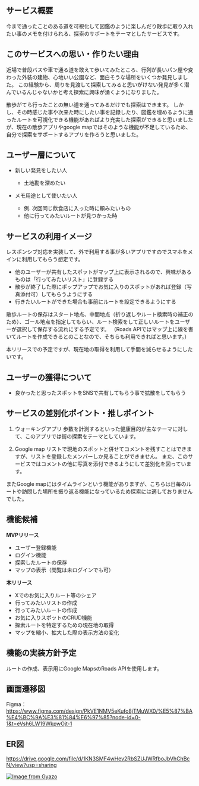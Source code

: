 ## サービス概要
今まで通ったことのある道を可視化して図鑑のように楽しんだり散歩に取り入れたい事のメモを付けられる、探索のサポートをテーマとしたサービスです。

## このサービスへの思い・作りたい理由
近場で普段バスや車で通る道を敢えて歩いてみたところ、行列が長いパン屋や変わった外装の建物、心地いい公園など、面白そうな場所をいくつか発見しました。
この経験から、周りを見渡して探索してみると思いがけない発見が多く潜んでいるんじゃないかと考え探索に興味が湧くようになりました。

散歩がてら行ったことの無い道を通ってみるだけでも探索はできます。
しかし、その時感じた事や次来た時にしたい事を記録したり、図鑑を埋めるように通ったルートを可視化できる機能があればより充実した探索ができると思いましたが、現在の散歩アプリやgoogle mapではそのような機能が不足しているため、自分で探索をサポートするアプリを作ろうと思いました。

## ユーザー層について
- 新しい発見をしたい人
  - 土地勘を深めたい

- メモ用途として使いたい人
  - 例. 次回同じ飲食店に入った時に頼みたいもの
  - 他に行ってみたいルートが見つかった時

## サービスの利用イメージ
レスポンシブ対応を実装して、外で利用する事が多いアプリですのでスマホをメインに利用してもらう想定です。

- 他のユーザーが共有したスポットがマップ上に表示されるので、興味があるものは「行ってみたいリスト」に登録する
- 散歩が終了した際にポップアップでお気に入りのスポットがあれば登録（写真添付可）してもらうようにする
- 行きたいルートができた場合も事前にルートを設定できるようにする

散歩ルートの保存はスタート地点、中間地点（折り返しやルート検索時の補正のため）、ゴール地点を指定してもらい、ルート検索をして正しいルートをユーザーが選択して保存する流れにする予定です。
（Roads APIではマップ上に線を書いてルートを作成できるとのことなので、そちらも利用できればと思います。）

本リリースでの予定ですが、現在地の取得を利用して手間を減らせるようにしたいです。

## ユーザーの獲得について
- 良かったと思ったスポットをSNSで共有してもらう事で拡散をしてもらう


## サービスの差別化ポイント・推しポイント
1. ウォーキングアプリ
歩数を計測するといった健康目的が主なテーマに対して、このアプリでは街の探索をテーマとしています。

2. Google map
リストで現地のスポットと併せてコメントを残すことはできますが、リストを登録したメンバーしか見ることができません。
また、このサービスではコメントの他に写真を添付できるようにして差別化を図っています。

またGoogle mapにはタイムラインという機能がありますが、こちらは日毎のルートや訪問した場所を振り返る機能になっているため探索には適しておりませんでした。

## 機能候補
**MVPリリース**
- ユーザー登録機能
- ログイン機能
- 探索したルートの保存
- マップの表示（閲覧は未ログインでも可）

**本リリース**
- Xでのお気に入りルート等のシェア
- 行ってみたいリストの作成
- 行ってみたいルートの作成
- お気に入りスポットのCRUD機能
- 探索ルートを特定するための現在地の取得
- マップを縮小、拡大した際の表示方法の変化

## 機能の実装方針予定
ルートの作成、表示用にGoogle MapsのRoads APIを使用します。

## 画面遷移図
Figma：https://www.figma.com/design/PkVE1NMV5eKufo8jTMuWX0/%E5%87%BA%E4%BC%9A%E3%81%84%E6%97%85?node-id=0-1&t=eVsh6LW19WkpwOjt-1

## ER図
https://drive.google.com/file/d/1KN3SMF4wHev2RbSZUJWRfboJbVhChBcN/view?usp=sharing

[![Image from Gyazo](https://i.gyazo.com/1b03a10a3a26addfe60e22956a4ae138.png)](https://gyazo.com/1b03a10a3a26addfe60e22956a4ae138)